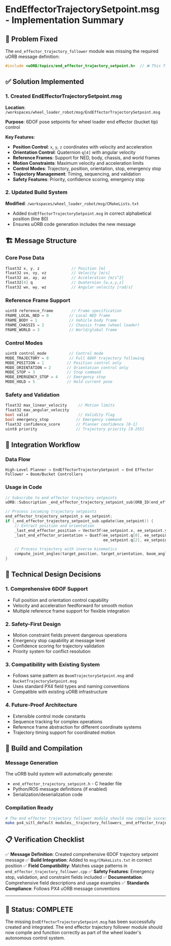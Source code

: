 # EndEffectorTrajectorySetpoint.msg - Implementation Summary

## 🎯 **Problem Fixed**

The `end_effector_trajectory_follower` module was missing the required uORB message definition:
```cpp
#include <uORB/topics/end_effector_trajectory_setpoint.h>  // ❌ This file was missing
```

## ✅ **Solution Implemented**

### **1. Created EndEffectorTrajectorySetpoint.msg**
**Location**: `/workspaces/wheel_loader_robot/msg/EndEffectorTrajectorySetpoint.msg`

**Purpose**: 6DOF pose setpoints for wheel loader end effector (bucket tip) control

**Key Features**:
- **Position Control**: `x`, `y`, `z` coordinates with velocity and acceleration
- **Orientation Control**: Quaternion `q[4]` with angular velocity
- **Reference Frames**: Support for NED, body, chassis, and world frames
- **Motion Constraints**: Maximum velocity and acceleration limits
- **Control Modes**: Trajectory, position, orientation, stop, emergency stop
- **Trajectory Management**: Timing, sequencing, and validation
- **Safety Features**: Priority, confidence scoring, emergency stop

### **2. Updated Build System**
**Modified**: `/workspaces/wheel_loader_robot/msg/CMakeLists.txt`
- Added `EndEffectorTrajectorySetpoint.msg` in correct alphabetical position (line 80)
- Ensures uORB code generation includes the new message

## 🏗️ **Message Structure**

### **Core Pose Data**
```cpp
float32 x, y, z              // Position [m]
float32 vx, vy, vz           // Velocity [m/s]
float32 ax, ay, az           // Acceleration [m/s^2]
float32[4] q                 // Quaternion [w,x,y,z]
float32 wx, wy, wz           // Angular velocity [rad/s]
```

### **Reference Frame Support**
```cpp
uint8 reference_frame        // Frame specification
FRAME_LOCAL_NED = 0         // Local NED frame
FRAME_BODY = 1              // Vehicle body frame
FRAME_CHASSIS = 2           // Chassis frame (wheel loader)
FRAME_WORLD = 3             // World/global frame
```

### **Control Modes**
```cpp
uint8 control_mode          // Control mode
MODE_TRAJECTORY = 0         // Full 6DOF trajectory following
MODE_POSITION = 1          // Position control only
MODE_ORIENTATION = 2       // Orientation control only
MODE_STOP = 3              // Stop command
MODE_EMERGENCY_STOP = 4    // Emergency stop
MODE_HOLD = 5              // Hold current pose
```

### **Safety and Validation**
```cpp
float32 max_linear_velocity     // Motion limits
float32 max_angular_velocity
bool valid                      // Validity flag
bool emergency_stop            // Emergency command
float32 confidence_score       // Planner confidence [0-1]
uint8 priority                 // Trajectory priority [0-255]
```

## 🔄 **Integration Workflow**

### **Data Flow**
```
High-Level Planner → EndEffectorTrajectorySetpoint → End Effector Follower → Boom/Bucket Controllers
```

### **Usage in Code**
```cpp
// Subscribe to end effector trajectory setpoints
uORB::Subscription _end_effector_trajectory_setpoint_sub{ORB_ID(end_effector_trajectory_setpoint)};

// Process incoming trajectory setpoints
end_effector_trajectory_setpoint_s ee_setpoint;
if (_end_effector_trajectory_setpoint_sub.update(&ee_setpoint)) {
    // Extract position and orientation
    _last_end_effector_position = Vector3f(ee_setpoint.x, ee_setpoint.y, ee_setpoint.z);
    _last_end_effector_orientation = Quatf(ee_setpoint.q[0], ee_setpoint.q[1],
                                           ee_setpoint.q[2], ee_setpoint.q[3]);

    // Process trajectory with inverse kinematics
    compute_joint_angles(target_position, target_orientation, boom_angle, bucket_angle);
}
```

## 🔧 **Technical Design Decisions**

### **1. Comprehensive 6DOF Support**
- Full position and orientation control capability
- Velocity and acceleration feedforward for smooth motion
- Multiple reference frame support for flexible integration

### **2. Safety-First Design**
- Motion constraint fields prevent dangerous operations
- Emergency stop capability at message level
- Confidence scoring for trajectory validation
- Priority system for conflict resolution

### **3. Compatibility with Existing System**
- Follows same pattern as `BoomTrajectorySetpoint.msg` and `BucketTrajectorySetpoint.msg`
- Uses standard PX4 field types and naming conventions
- Compatible with existing uORB infrastructure

### **4. Future-Proof Architecture**
- Extensible control mode constants
- Sequence tracking for complex operations
- Reference frame abstraction for different coordinate systems
- Trajectory timing support for coordinated motion

## 🚀 **Build and Compilation**

### **Message Generation**
The uORB build system will automatically generate:
- `end_effector_trajectory_setpoint.h` - C header file
- Python/ROS message definitions (if enabled)
- Serialization/deserialization code

### **Compilation Ready**
```bash
# The end effector trajectory follower module should now compile successfully
make px4_sitl_default modules__trajectory_followers__end_effector_trajectory_follower
```

## 📋 **Verification Checklist**

✅ **Message Definition**: Created comprehensive 6DOF trajectory setpoint message
✅ **Build Integration**: Added to `msg/CMakeLists.txt` in correct position
✅ **Field Compatibility**: Matches usage patterns in `end_effector_trajectory_follower.cpp`
✅ **Safety Features**: Emergency stop, validation, and constraint fields included
✅ **Documentation**: Comprehensive field descriptions and usage examples
✅ **Standards Compliance**: Follows PX4 uORB message conventions

---

## 🎉 **Status: COMPLETE**

The missing `EndEffectorTrajectorySetpoint.msg` has been successfully created and integrated. The end effector trajectory follower module should now compile and function correctly as part of the wheel loader's autonomous control system.
